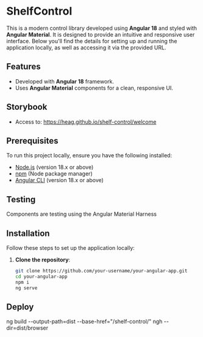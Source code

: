 # ShelfControl

This is a modern control library developed using **Angular 18** and styled with **Angular Material**. It is designed to provide an intuitive and responsive user interface. Below you'll find the details for setting up and running the application locally, as well as accessing it via the provided URL.

## Features

- Developed with **Angular 18** framework.
- Uses **Angular Material** components for a clean, responsive UI.

## Storybook
- Access to: https://heag.github.io/shelf-control/welcome

## Prerequisites

To run this project locally, ensure you have the following installed:

- [Node.js](https://nodejs.org/) (version 18.x or above)
- [npm](https://npmjs.com/) (Node package manager)
- [Angular CLI](https://angular.io/cli) (version 18.x or above)

## Testing

   Components are testing using the Angular Material Harness

## Installation

Follow these steps to set up the application locally:

1. **Clone the repository**:

   ```bash
   git clone https://github.com/your-username/your-angular-app.git
   cd your-angular-app
   npm i
   ng serve


## Deploy

   ng build --output-path=dist --base-href="/shelf-control/"
   ngh --dir=dist/browser